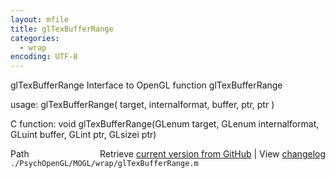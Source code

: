 ```yaml
---
layout: mfile
title: glTexBufferRange
categories:
  - wrap
encoding: UTF-8
---
```


glTexBufferRange  Interface to OpenGL function glTexBufferRange  

usage:  glTexBufferRange( target, internalformat, buffer, ptr, ptr )  

C function:  void glTexBufferRange(GLenum target, GLenum internalformat, GLuint buffer, GLint ptr, GLsizei ptr)  


<div class="code_header" style="text-align:right;">
  <span style="float:left;">Path&nbsp;&nbsp;</span> <span class="counter">Retrieve <a href=
  "https://raw.github.com/Psychtoolbox-3/Psychtoolbox-3/beta/./PsychOpenGL/MOGL/wrap/glTexBufferRange.m">current version from GitHub</a> | View <a href=
  "https://github.com/Psychtoolbox-3/Psychtoolbox-3/commits/beta/./PsychOpenGL/MOGL/wrap/glTexBufferRange.m">changelog</a></span>
</div>
<div class="code">
  <code>./PsychOpenGL/MOGL/wrap/glTexBufferRange.m</code>
</div>
